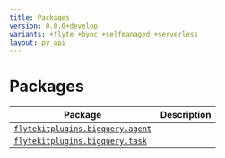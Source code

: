 ```yaml
---
title: Packages
version: 0.0.0+develop
variants: +flyte +byoc +selfmanaged +serverless
layout: py_api
---
```


# Packages

| Package | Description |
|-|-|
| [`flytekitplugins.bigquery.agent`](flytekitplugins.bigquery.agent) |  |
| [`flytekitplugins.bigquery.task`](flytekitplugins.bigquery.task) |  |
